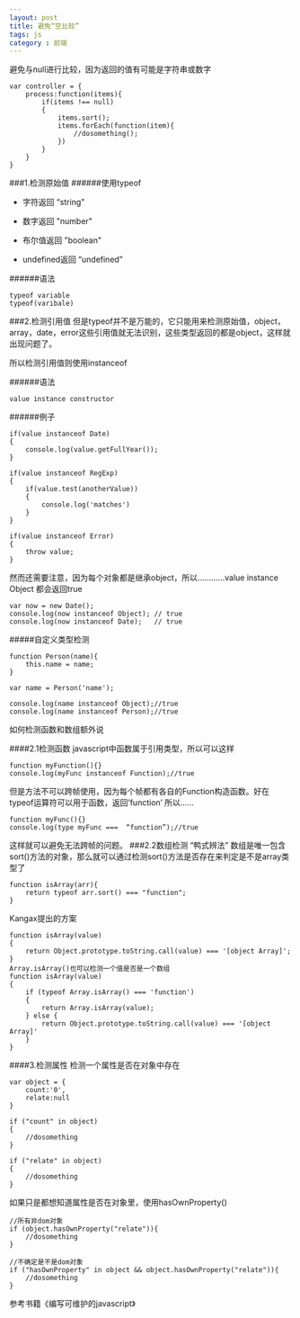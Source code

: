 ```yaml
---
layout: post
title: 避免“空比较”
tags: js
category : 前端
---
```


避免与null进行比较，因为返回的值有可能是字符串或数字

```
var controller = {
    process:function(items){
        if(items !== null)
        {
            items.sort();
            items.forEach(function(item){
                //dosomething();
            })
        }
    }
}
```

###1.检测原始值
######使用typeof

* 字符返回 “string"

* 数字返回	"number"

* 布尔值返回  "boolean"

* undefined返回  “undefined”

######语法
```
typeof variable
typeof(varibale)
```

###2.检测引用值
但是typeof并不是万能的，它只能用来检测原始值，object，array，date，error这些引用值就无法识别，这些类型返回的都是object，这样就出现问题了。

所以检测引用值则使用instanceof

######语法
```
value instance constructor
```
######例子
```
if(value instanceof Date)
{
    console.log(value.getFullYear());
}

if(value instanceof RegExp)
{
    if(value.test(anotherValue))
    {
        console.log('matches')
    }
}

if(value instanceof Error)
{
    throw value;
}
```
然而还需要注意，因为每个对象都是继承object，所以…………value instance Object 都会返回true

```
var now = new Date();
console.log(now instanceof Object); // true
console.log(now instanceof Date);   // true
```
#####自定义类型检测
```
function Person(name){
    this.name = name;
}

var name = Person('name');

console.log(name instanceof Object);//true
console.log(name instanceof Person);//true
```

如何检测函数和数组额外说

####2.1检测函数
javascript中函数属于引用类型，所以可以这样

```
function myFunction(){}
console.log(myFunc instanceof Function);//true
```

但是方法不可以跨帧使用，因为每个帧都有各自的Function构造函数。好在typeof运算符可以用于函数，返回’function’
所以……

```
function myFunc(){}
console.log(type myFunc ===  “function”);//true

```
这样就可以避免无法跨帧的问题。
###2.2数组检测
“鸭式辨法”
数组是唯一包含sort()方法的对象，那么就可以通过检测sort()方法是否存在来判定是不是array类型了

```
function isArray(arr){
    return typeof arr.sort() === "function";
}
```
Kangax提出的方案

```
function isArray(value)
{
    return Object.prototype.toString.call(value) === '[object Array]';
}
Array.isArray()也可以检测一个值是否是一个数组
function isArray(value)
{
    if (typeof Array.isArray() === 'function')
    {
        return Array.isArray(value);
    } else {
        return Object.prototype.toString.call(value) === '[object Array]'
    }
}
```

####3.检测属性
检测一个属性是否在对象中存在

```
var object = {
    count:'0',
    relate:null
}

if ("count" in object)
{
    //dosomething
}

if ("relate" in object)
{
    //dosomething
}
```

如果只是都想知道属性是否在对象里，使用hasOwnProperty()

```
//所有非dom对象
if (object.hasOwnProperty("relate")){
    //dosomething
}

//不确定是不是dom对象
if ("hasOwnProperty" in object && object.hasOwnProperty("relate")){
    //dosomething
}
```

参考书籍《编写可维护的javascript》